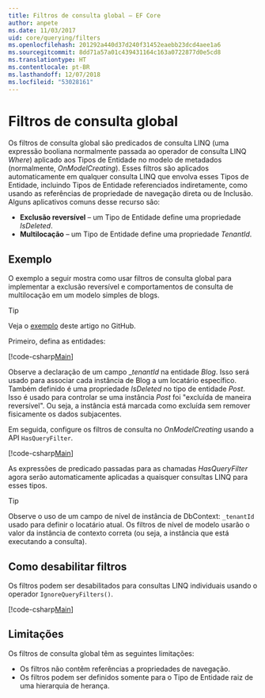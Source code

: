 ```yaml
---
title: Filtros de consulta global – EF Core
author: anpete
ms.date: 11/03/2017
uid: core/querying/filters
ms.openlocfilehash: 201292a440d37d240f31452eaebb23dcd4aee1a6
ms.sourcegitcommit: 8dd71a57a01c439431164c163a0722877d0e5cd8
ms.translationtype: HT
ms.contentlocale: pt-BR
ms.lasthandoff: 12/07/2018
ms.locfileid: "53028161"
---
```

# <a name="global-query-filters"></a>Filtros de consulta global

Os filtros de consulta global são predicados de consulta LINQ (uma expressão booliana normalmente passada ao operador de consulta LINQ *Where*) aplicado aos Tipos de Entidade no modelo de metadados (normalmente, *OnModelCreating*). Esses filtros são aplicados automaticamente em qualquer consulta LINQ que envolva esses Tipos de Entidade, incluindo Tipos de Entidade referenciados indiretamente, como usando as referências de propriedade de navegação direta ou de Inclusão. Alguns aplicativos comuns desse recurso são:

* **Exclusão reversível** – um Tipo de Entidade define uma propriedade *IsDeleted*.
* **Multilocação** – um Tipo de Entidade define uma propriedade *TenantId*.

## <a name="example"></a>Exemplo

O exemplo a seguir mostra como usar filtros de consulta global para implementar a exclusão reversível e comportamentos de consulta de multilocação em um modelo simples de blogs.

> [!TIP]
> Veja o [exemplo](https://github.com/aspnet/EntityFramework.Docs/tree/master/samples/core/QueryFilters) deste artigo no GitHub.

Primeiro, defina as entidades:

[!code-csharp[Main](../../../samples/core/QueryFilters/Program.cs#Entities)]

Observe a declaração de um campo __tenantId_ na entidade _Blog_. Isso será usado para associar cada instância de Blog a um locatário específico. Também definido é uma propriedade _IsDeleted_ no tipo de entidade _Post_. Isso é usado para controlar se uma instância _Post_ foi "excluída de maneira reversível". Ou seja, a instância está marcada como excluída sem remover fisicamente os dados subjacentes.

Em seguida, configure os filtros de consulta no _OnModelCreating_ usando a API ```HasQueryFilter```.

[!code-csharp[Main](../../../samples/core/QueryFilters/Program.cs#Configuration)]

As expressões de predicado passadas para as chamadas _HasQueryFilter_ agora serão automaticamente aplicadas a quaisquer consultas LINQ para esses tipos.

> [!TIP]
> Observe o uso de um campo de nível de instância de DbContext: ```_tenantId``` usado para definir o locatário atual. Os filtros de nível de modelo usarão o valor da instância de contexto correta (ou seja, a instância que está executando a consulta).

## <a name="disabling-filters"></a>Como desabilitar filtros

Os filtros podem ser desabilitados para consultas LINQ individuais usando o operador ```IgnoreQueryFilters()```.

[!code-csharp[Main](../../../samples/core/QueryFilters/Program.cs#IgnoreFilters)]

## <a name="limitations"></a>Limitações

Os filtros de consulta global têm as seguintes limitações:

* Os filtros não contêm referências a propriedades de navegação.
* Os filtros podem ser definidos somente para o Tipo de Entidade raiz de uma hierarquia de herança.
